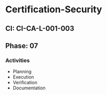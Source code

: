 # Certification-Security

## CI: CI-CA-L-001-003
## Phase: 07

### Activities
- Planning
- Execution
- Verification
- Documentation
